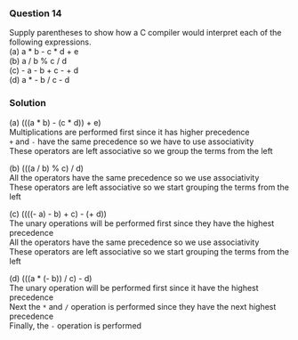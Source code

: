 ### Question 14

Supply parentheses to show how a C compiler would interpret each of the following expressions.  
(a) a * b - c * d + e  
(b) a / b % c / d  
(c) - a - b + c - + d  
(d) a * - b / c - d

### Solution

(a) (((a * b) - (c * d)) + e)  
Multiplications are performed first since it has higher precedence  
`+` and `-` have the same precedence so we have to use associativity  
These operators are left associative so we group the terms from the left

(b) (((a / b) % c) / d)  
All the operators have the same precedence so we use associativity  
These operators are left associative so we start grouping the terms from the left

(c) ((((- a) - b) + c) - (+ d))  
The unary operations will be performed first since they have the highest precedence  
All the operators have the same precedence so we use associativity  
These operators are left associative so we start grouping the terms from the left 

(d) (((a * (- b)) / c) - d)  
The unary operation will be performed first since it have the highest precedence  
Next the `*` and `/` operation is performed since they have the next highest precedence  
Finally, the `-` operation is performed
